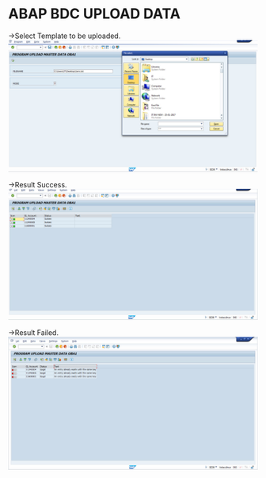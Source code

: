 # ABAP BDC UPLOAD DATA

->Select Template to be uploaded.
![ABAP BDC UPLOAD DATA](https://github.com/KanakSasak/ABAP_BDC_UPLOAD_DATA/blob/master/1.jpg)

->Result Success.
![ABAP BDC UPLOAD DATA](https://github.com/KanakSasak/ABAP_BDC_UPLOAD_DATA/blob/master/2.jpg)

->Result Failed.
![ABAP BDC UPLOAD DATA](https://github.com/KanakSasak/ABAP_BDC_UPLOAD_DATA/blob/master/3.jpg)
